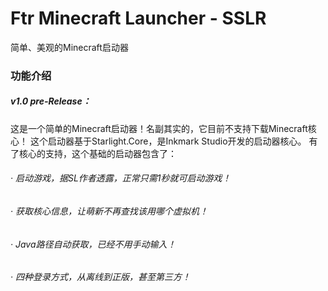 # Ftr Minecraft Launcher - SSLR
简单、美观的Minecraft启动器
### 功能介绍
##### v1.0 pre-Release：
这是一个简单的Minecraft启动器！名副其实的，它目前不支持下载Minecraft核心！
这个启动器基于Starlight.Core，是Inkmark Studio开发的启动器核心。
有了核心的支持，这个基础的启动器包含了：
###### · 启动游戏，据SL作者透露，正常只需1秒就可启动游戏！
###### · 获取核心信息，让萌新不再查找该用哪个虚拟机！
###### · Java路径自动获取，已经不用手动输入！
###### · 四种登录方式，从离线到正版，甚至第三方！
